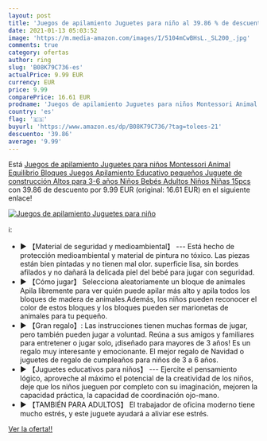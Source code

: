 ```yaml
---
layout: post
title: 'Juegos de apilamiento Juguetes para niño al 39.86 % de descuento'
date: 2021-01-13 05:03:52
image: 'https://m.media-amazon.com/images/I/5104mCwBHsL._SL200_.jpg'
comments: true
category: ofertas
author: ring
slug: 'B08K79C736-es'
actualPrice: 9.99 EUR
currency: EUR
price: 9.99
comparePrice: 16.61 EUR
prodname: 'Juegos de apilamiento Juguetes para niños Montessori Animal Equilibrio Bloques Juegos Apilamiento Educativo pequeños Juguete de construcción Altos para 3-6 años Niños Bebés Adultos Niños Niñas 15pcs'
country: 'es'
flag: '🇪🇸'
buyurl: 'https://www.amazon.es/dp/B08K79C736/?tag=tolees-21'
descuento: '39.86'
average: '9.99'
---
```


Está [Juegos de apilamiento Juguetes para niños Montessori Animal Equilibrio Bloques Juegos Apilamiento Educativo pequeños Juguete de construcción Altos para 3-6 años Niños Bebés Adultos Niños Niñas 15pcs](https://www.amazon.es/dp/B08K79C736/?tag=tolees-21) con 39.86 de descuento por 9.99 EUR (original: 16.61 EUR) en el siguiente enlace!

[![Juegos de apilamiento Juguetes para niño](https://m.media-amazon.com/images/I/5104mCwBHsL._SL200_.jpg)](https://www.amazon.es/dp/B08K79C736/?tag=tolees-21)

ℹ️:

- ► 【Material de seguridad y medioambiental】 --- Está hecho de protección medioambiental y material de pintura no tóxico. Las piezas están bien pintadas y no tienen mal olor. superficie lisa, sin bordes afilados y no dañará la delicada piel del bebé para jugar con seguridad.
- ► 【Cómo jugar】 Selecciona aleatoriamente un bloque de animales Apila libremente para ver quién puede apilar más alto y apila todos los bloques de madera de animales.Además, los niños pueden reconocer el color de estos bloques y los bloques pueden ser marionetas de animales para tu pequeño.
- ► 【Gran regalo】: Las instrucciones tienen muchas formas de jugar, pero también pueden jugar a voluntad. Reúna a sus amigos y familiares para entretener o jugar solo, ¡diseñado para mayores de 3 años! Es un regalo muy interesante y emocionante. El mejor regalo de Navidad o juguetes de regalo de cumpleaños para niños de 3 a 6 años.
- ► 【Juguetes educativos para niños】 --- Ejercite el pensamiento lógico, aproveche al máximo el potencial de la creatividad de los niños, deje que los niños jueguen por completo con su imaginación, mejoren la capacidad práctica, la capacidad de coordinación ojo-mano.
- ► 【TAMBIÉN PARA ADULTOS】 El trabajador de oficina moderno tiene mucho estrés, y este juguete ayudará a aliviar ese estrés.

[Ver la oferta!!](https://www.amazon.es/dp/B08K79C736/?tag=tolees-21)
